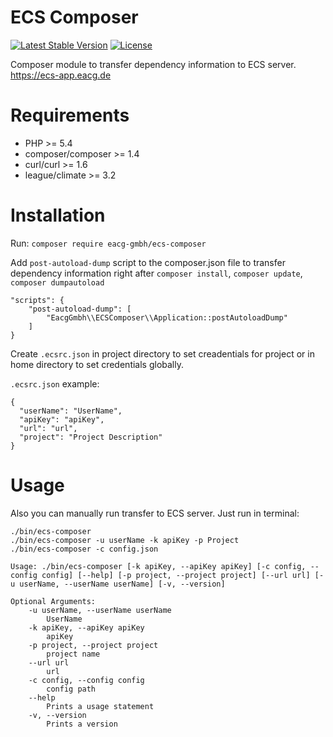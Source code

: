 ECS Composer 
=======================

[![Latest Stable Version](https://poser.pugx.org/eacg-gmbh/ecs-composer/version)](https://packagist.org/packages/eacg-gmbh/ecs-composer)
[![License](https://poser.pugx.org/eacg-gmbh/ecs-composer/license)](https://packagist.org/packages/eacg-gmbh/ecs-composer)

Composer module to transfer dependency information to ECS server. https://ecs-app.eacg.de

Requirements
============

* PHP >= 5.4
* composer/composer >= 1.4
* curl/curl >= 1.6
* league/climate >= 3.2

Installation
============
Run: `composer require eacg-gmbh/ecs-composer`

Add `post-autoload-dump` script to the composer.json file to transfer dependency information right after `composer install`, `composer update`, `composer dumpautoload`

```
"scripts": {
    "post-autoload-dump": [
        "EacgGmbh\\ECSComposer\\Application::postAutoloadDump"
    ]
}
```

Create `.ecsrc.json` in project directory to set creadentials for project or in home directory to set credentials globally.

`.ecsrc.json` example:

```
{
  "userName": "UserName",
  "apiKey": "apiKey",
  "url": "url",
  "project": "Project Description"
}

```

Usage
=====

Also you can manually run transfer to ECS server.
Just run in terminal: 
```
./bin/ecs-composer
./bin/ecs-composer -u userName -k apiKey -p Project 
./bin/ecs-composer -c config.json
```
```
Usage: ./bin/ecs-composer [-k apiKey, --apiKey apiKey] [-c config, --config config] [--help] [-p project, --project project] [--url url] [-u userName, --userName userName] [-v, --version]

Optional Arguments:
	-u userName, --userName userName
		UserName
	-k apiKey, --apiKey apiKey
		apiKey
	-p project, --project project
		project name
	--url url
		url
	-c config, --config config
		config path
	--help
		Prints a usage statement
	-v, --version
		Prints a version
```
